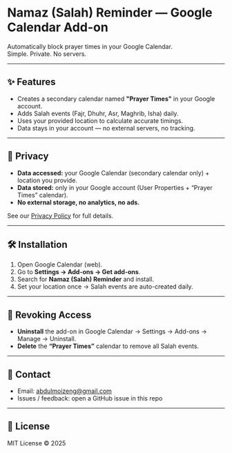 # Namaz (Salah) Reminder — Google Calendar Add-on

Automatically block prayer times in your Google Calendar.  
Simple. Private. No servers.  

---

## ✨ Features
- Creates a secondary calendar named **"Prayer Times"** in your Google account.  
- Adds Salah events (Fajr, Dhuhr, Asr, Maghrib, Isha) daily.  
- Uses your provided location to calculate accurate timings.  
- Data stays in your account — no external servers, no tracking.  

---

## 🔐 Privacy
- **Data accessed:** your Google Calendar (secondary calendar only) + location you provide.  
- **Data stored:** only in your Google account (User Properties + “Prayer Times” calendar).  
- **No external storage, no analytics, no ads.**  

See our [Privacy Policy](privacy.html) for full details.

---

## 🛠 Installation
1. Open Google Calendar (web).  
2. Go to **Settings → Add-ons → Get add-ons**.  
3. Search for **Namaz (Salah) Reminder** and install.  
4. Set your location once → Salah events are auto-created daily.  

---

## 🔄 Revoking Access
- **Uninstall** the add-on in Google Calendar → Settings → Add-ons → Manage → Uninstall.  
- **Delete** the **“Prayer Times”** calendar to remove all Salah events.  

---

## 📧 Contact
- Email: [abdulmoizeng@gmail.com](mailto:abdulmoizeng@gmail.com)  
- Issues / feedback: open a GitHub issue in this repo  

---

## 📜 License
MIT License © 2025
